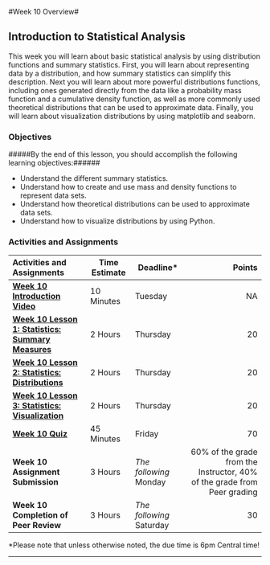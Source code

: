 #Week 10 Overview#

## Introduction to Statistical Analysis ##

This week you will learn about basic statistical analysis by using
distribution functions and summary statistics. First, you will learn
about representing data by a distribution, and how summary statistics
can simplify this description. Next you will learn about more powerful
distributions functions, including ones generated directly from the data
like a probability mass function and a cumulative density function, as
well as more commonly used theoretical distributions that can be used to
approximate data. Finally, you will learn about visualization
distributions by using matplotlib and seaborn.

### Objectives ###

#####By the end of this lesson, you should accomplish the following learning objectives:######

- Understand the different summary statistics.
- Understand how to create and use mass and density functions to represent data sets.
- Understand how theoretical distributions can be used to approximate data sets.
- Understand how to visualize distributions by using Python.

### Activities and Assignments ###

|Activities and Assignments | Time Estimate | Deadline* | Points|
|:------| -----|-------|----------:|
|**[Week 10 Introduction Video][w10v]**|10 Minutes|Tuesday|NA|
|**[Week 10 Lesson 1: Statistics: Summary Measures](lesson1.md)**| 2 Hours |Thursday| 20|
|**[Week 10 Lesson 2: Statistics: Distributions](lesson2.md)**| 2 Hours | Thursday | 20 |
|**[Week 10 Lesson 3: Statistics: Visualization](lesson3.md)**| 2 Hours | Thursday| 20 |
|**[Week 10 Quiz][w10q]**| 45 Minutes | Friday | 70|
|**Week 10 Assignment Submission**| 3 Hours | *The following* Monday | 60% of the grade from the Instructor, 40% of the grade from Peer grading | 
|**Week 10 Completion of Peer Review**| 3 Hours | *The following* Saturday | 30 | 


*Please note that unless otherwise noted, the due time is 6pm Central time!

----------
[w10v]: https://mediaspace.illinois.edu/media/
[w10q]: https://learn.illinois.edu/mod/quiz/
